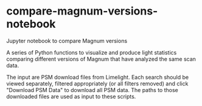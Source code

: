 # compare-magnum-versions-notebook
Jupyter notebook to compare Magnum versions

A series of Python functions to visualize and produce light statistics
comparing different versions of Magnum that have analyzed the same
scan data.

The input are PSM download files from Limelight. Each search should be
viewed separately, filtered appropriately (or all filters removed) and
click "Download PSM Data" to download all PSM data. The paths to those
downloaded files are used as input to these scripts.
